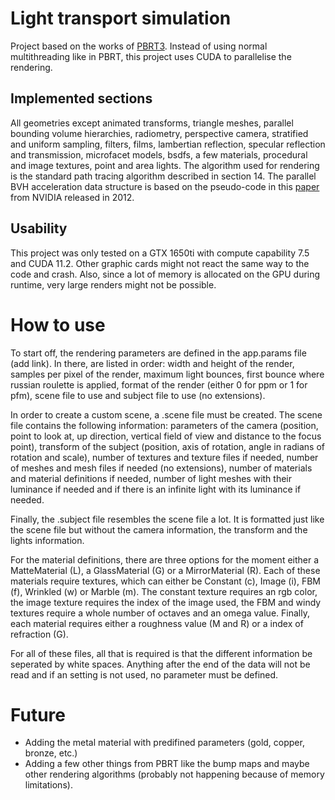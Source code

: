 # Light transport simulation

Project based on the works of [PBRT3](https://www.pbr-book.org/3ed-2018/contents). Instead of using normal multithreading like in PBRT,
this project uses CUDA to parallelise the rendering.

## Implemented sections

All geometries except animated transforms, triangle meshes, parallel bounding volume hierarchies, radiometry, perspective camera, stratified and uniform sampling, filters, films, lambertian reflection, specular reflection and transmission, microfacet models, bsdfs, a few materials, procedural and image textures, point and area lights.
The algorithm used for rendering is the standard path tracing algorithm described in section 14.
The parallel BVH acceleration data structure is based on the pseudo-code in this [paper](https://developer.nvidia.com/blog/parallelforall/wp-content/uploads/2012/11/karras2012hpg_paper.pdf) from NVIDIA released in 2012.

## Usability

This project was only tested on a GTX 1650ti with compute capability 7.5 and CUDA 11.2. Other graphic cards might not react the same way to the code and crash. Also, since a lot of memory is allocated on the GPU during runtime, very large renders might not be possible.

# How to use

To start off, the rendering parameters are defined in the app.params file (add link). In there, are listed in order: width and height of the render, samples per pixel of the render, maximum light bounces, first bounce where russian roulette is applied, format of the render (either 0 for ppm or 1 for pfm), scene file to use and subject file to use (no extensions).

In order to create a custom scene, a .scene file must be created. The scene file contains the following information: parameters of the camera (position, point to look at, up direction, vertical field of view and distance to the focus point), transform of the subject (position, axis of rotation, angle in radians of rotation and scale), number of textures and texture files if needed, number of meshes and mesh files if needed (no extensions), number of materials and material definitions if needed, number of light meshes with their luminance if needed and if there is an infinite light with its luminance if needed.

Finally, the .subject file resembles the scene file a lot. It is formatted just like the scene file but without the camera information, the transform and the lights information.

For the material definitions, there are three options for the moment either a MatteMaterial (L), a GlassMaterial (G) or a MirrorMaterial (R). Each of these materials require textures, which can either be Constant (c), Image (i), FBM (f), Wrinkled (w) or Marble (m). The constant texture requires an rgb color, the image texture requires the index of the image used, the FBM and windy textures require a whole number of octaves and an omega value. Finally, each material requires either a roughness value (M and R) or a index of refraction (G).

For all of these files, all that is required is that the different information be seperated by white spaces. Anything after the end of the data will not be read and if an setting is not used, no parameter must be defined.

# Future

- Adding the metal material with predifined parameters (gold, copper, bronze, etc.)
- Adding a few other things from PBRT like the bump maps and maybe other rendering algorithms (probably not happening because of memory limitations).

